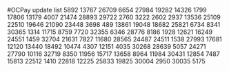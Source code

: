 #OCPay update list
5892
13767
26709
6654
27984
19282
14326
1799
17806
13179
4007
21474
28893
29722
2760
3222
2602
2937
13536
25109
22510
19646
21090
23448
3698
489
13861
19048
18682
25821
6734
8341
30365
1314
11715
8759
7720
32355
6346
28776
8186
1928
12621
16249
24551
1459
32704
21631
7827
11680
28565
24487
24511
1538
27993
17681
12120
13440
18492
10474
4307
12151
4035
30268
28639
5057
24271
27790
10116
32719
8350
11956
15717
13658
8964
11984
30431
12854
7487
15813
22512
1410
22818
12225
25833
19825
30004
2950
30035
5175
